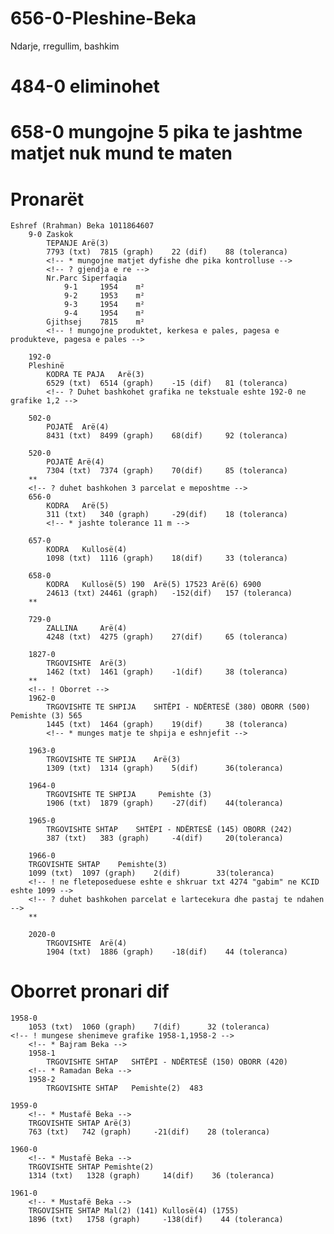 # 656-0-Pleshine-Beka
Ndarje, rregullim, bashkim
# 484-0 eliminohet
# 658-0 mungojne 5 pika te jashtme matjet nuk mund te maten
<!-- ! Oborret mungese shenimeve -->
# Pronarët
    Eshref (Rrahman) Beka 1011864607
        9-0 Zaskok
            TEPANJE Arë(3)
            7793 (txt)  7815 (graph)    22 (dif)    88 (toleranca)
            <!-- * mungojne matjet dyfishe dhe pika kontrolluse -->
            <!-- ? gjendja e re -->
            Nr.Parc	Siperfaqia	
                9-1 	1954	m²
                9-2 	1953	m²
                9-3 	1954	m²
                9-4 	1954	m²
            Gjithsej	7815	m²
            <!-- ! mungojne produktet, kerkesa e pales, pagesa e produkteve, pagesa e pales -->

        192-0
        Pleshinë
            KODRA TE PAJA   Arë(3)
            6529 (txt)  6514 (graph)    -15 (dif)   81 (toleranca)
            <!-- ? Duhet bashkohet grafika ne tekstuale eshte 192-0 ne grafike 1,2 -->
        
        502-0
            POJATË  Arë(4)
            8431 (txt)  8499 (graph)    68(dif)     92 (toleranca)
        
        520-0
            POJATË Arë(4)
            7304 (txt)  7374 (graph)    70(dif)     85 (toleranca)
        **
        <!-- ? duhet bashkohen 3 parcelat e meposhtme -->
        656-0
            KODRA   Arë(5)
            311 (txt)   340 (graph)     -29(dif)    18 (toleranca)
            <!-- * jashte tolerance 11 m -->

        657-0
            KODRA   Kullosë(4)
            1098 (txt)  1116 (graph)    18(dif)     33 (toleranca)
        
        658-0
            KODRA   Kullosë(5) 190  Arë(5) 17523 Arë(6) 6900
            24613 (txt) 24461 (graph)   -152(dif)   157 (toleranca)
        **

        729-0
            ZALLINA     Arë(4)
            4248 (txt)  4275 (graph)    27(dif)     65 (toleranca)

        1827-0
            TRGOVISHTE  Arë(3)
            1462 (txt)  1461 (graph)    -1(dif)     38 (toleranca)
        **
        <!-- ! Oborret -->
        1962-0
            TRGOVISHTE TE SHPIJA    SHTËPI - NDËRTESË (380) OBORR (500) Pemishte (3) 565
            1445 (txt)  1464 (graph)    19(dif)     38 (toleranca)
            <!-- * munges matje te shpija e eshnjefit -->

        1963-0
            TRGOVISHTE TE SHPIJA    Arë(3)
            1309 (txt)  1314 (graph)    5(dif)      36(toleranca)
        
        1964-0
            TRGOVISHTE TE SHPIJA     Pemishte (3) 
            1906 (txt)  1879 (graph)    -27(dif)    44(toleranca)
        
        1965-0
            TRGOVISHTE SHTAP    SHTËPI - NDËRTESË (145) OBORR (242)
            387 (txt)   383 (graph)     -4(dif)     20(toleranca)
        
        1966-0
        TRGOVISHTE SHTAP    Pemishte(3)
        1099 (txt)  1097 (graph)    2(dif)        33(toleranca)
        <!-- ! ne fleteposeduese eshte e shkruar txt 4274 "gabim" ne KCID eshte 1099 -->
        <!-- ? duhet bashkohen parcelat e lartecekura dhe pastaj te ndahen -->
        **

        2020-0
            TRGOVISHTE  Arë(4)
            1904 (txt)  1886 (graph)    -18(dif)    44 (toleranca)

# Oborret pronari dif

    1958-0
        1053 (txt)  1060 (graph)    7(dif)      32 (toleranca)
    <!-- ! mungese shenimeve grafike 1958-1,1958-2 -->
        <!-- * Bajram Beka -->
        1958-1
            TRGOVISHTE SHTAP   SHTËPI - NDËRTESË (150) OBORR (420)
        <!-- * Ramadan Beka -->
        1958-2
            TRGOVISHTE SHTAP   Pemishte(2)  483
    
    1959-0
        <!-- * Mustafë Beka -->
        TRGOVISHTE SHTAP Arë(3)
        763 (txt)   742 (graph)     -21(dif)    28 (toleranca)
    
    1960-0
        <!-- * Mustafë Beka -->
        TRGOVISHTE SHTAP Pemishte(2)
        1314 (txt)   1328 (graph)     14(dif)    36 (toleranca)

    1961-0
        <!-- * Mustafë Beka -->
        TRGOVISHTE SHTAP Mal(2) (141) Kullosë(4) (1755)
        1896 (txt)   1758 (graph)     -138(dif)    44 (toleranca)